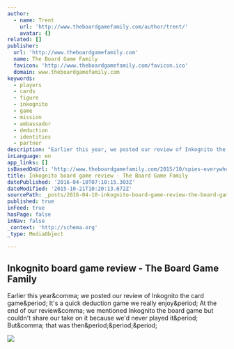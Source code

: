 ```yaml
---
author:
  - name: Trent
    url: 'http://www.theboardgamefamily.com/author/trent/'
    avatar: {}
related: []
publisher:
  url: 'http://www.theboardgamefamily.com'
  name: The Board Game Family
  favicon: 'http://www.theboardgamefamily.com/favicon.ico'
  domain: www.theboardgamefamily.com
keywords:
  - players
  - cards
  - figure
  - inkognito
  - game
  - mission
  - ambassador
  - deduction
  - identities
  - partner
description: "Earlier this year, we posted our review of Inkognito the card game. It's a quick deduction game we really enjoy. At the end of our review, we mentioned Inkognito the board game but couldn't share our take on it because we'd never played it. But, that was then..."
inLanguage: en
app_links: []
isBasedOnUrl: 'http://www.theboardgamefamily.com/2015/10/spies-everywhere-inkognito-the-board-game/'
title: Inkognito board game review - The Board Game Family
datePublished: '2016-04-10T07:10:15.303Z'
dateModified: '2015-10-21T10:20:13.672Z'
sourcePath: _posts/2016-04-10-inkognito-board-game-review-the-board-game-family.md
published: true
inFeed: true
hasPage: false
inNav: false
_context: 'http://schema.org'
_type: MediaObject

---
```

<article style=""><h1>Inkognito board game review - The Board Game Family</h1><p>Earlier this year&amp;comma; we posted our review of Inkognito the card game&amp;period; It's a quick deduction game we really enjoy&amp;period; At the end of our review&amp;comma; we mentioned Inkognito the board game but couldn't share our take on it because we'd never played it&amp;period; But&amp;comma; that was then&amp;period;&amp;period;&amp;period;</p><img src="http://www.theboardgamefamily.com/wp-content/uploads/2015/10/Inkognito.jpg" /></article>